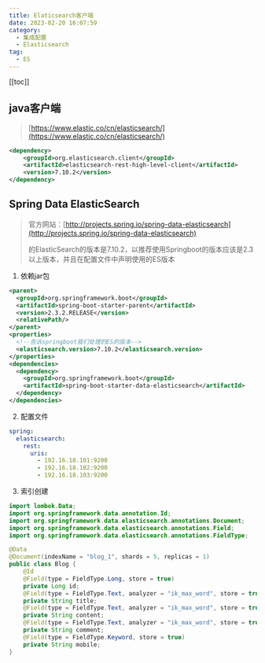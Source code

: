 ```yaml
---
title: Elaticsearch客户端
date: 2023-02-20 16:07:59
category: 
  - 集成配置
  - Elasticsearch
tag: 
  - ES
---
```


<!-- more -->
[[toc]]

## java客户端
> [https://www.elastic.co/cn/elasticsearch/](https://www.elastic.co/cn/elasticsearch/)
```xml
<dependency>
    <groupId>org.elasticsearch.client</groupId>
    <artifactId>elasticsearch-rest-high-level-client</artifactId>
    <version>7.10.2</version>
</dependency>
```

## Spring Data ElasticSearch
> 官方网站：[http://projects.spring.io/spring-data-elasticsearch](http://projects.spring.io/spring-data-elasticsearch)
>
> 的ElasticSearch的版本是7.10.2，以推荐使用Springboot的版本应该是2.3以上版本，并且在配置文件中声明使用的ES版本
1. 依赖jar包
```xml
<parent>
  <groupId>org.springframework.boot</groupId>
  <artifactId>spring-boot-starter-parent</artifactId>
  <version>2.3.2.RELEASE</version>
  <relativePath/>
</parent>
<properties>
  <!--告诉springboot我们处理的ES的版本-->
  <elasticsearch.version>7.10.2</elasticsearch.version>
</properties>
<dependencies>
  <dependency>
    <groupId>org.springframework.boot</groupId>
    <artifactId>spring-boot-starter-data-elasticsearch</artifactId>
  </dependency>
</dependencies>
```
2. 配置文件
```yml
spring:
  elasticsearch:
    rest:
      uris:
        - 192.16.18.101:9200
        - 192.16.18.102:9200
        - 192.16.18.103:9200
```
3. 索引创建
```java
import lombok.Data;
import org.springframework.data.annotation.Id;
import org.springframework.data.elasticsearch.annotations.Document;
import org.springframework.data.elasticsearch.annotations.Field;
import org.springframework.data.elasticsearch.annotations.FieldType;

@Data
@Document(indexName = "blog_1", shards = 5, replicas = 1)
public class Blog {
    @Id
    @Field(type = FieldType.Long, store = true)
    private Long id;
    @Field(type = FieldType.Text, analyzer = "ik_max_word", store = true)
    private String title;
    @Field(type = FieldType.Text, analyzer = "ik_max_word", store = true)
    private String content;
    @Field(type = FieldType.Text, analyzer = "ik_max_word", store = true)
    private String comment;
    @Field(type = FieldType.Keyword, store = true)
    private String mobile;
}
```